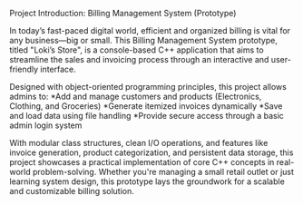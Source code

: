  Project Introduction: Billing Management System (Prototype)
 
In today’s fast-paced digital world, efficient and organized billing is vital for any business—big or small. This Billing Management System prototype, titled "Loki’s Store", 
is a console-based C++ application that aims to streamline the sales and invoicing process through an interactive and user-friendly interface.

Designed with object-oriented programming principles, this project allows admins to:
*Add and manage customers and products (Electronics, Clothing, and Groceries)
*Generate itemized invoices dynamically
*Save and load data using file handling
*Provide secure access through a basic admin login system 

With modular class structures, clean I/O operations, and features like invoice generation, product categorization, 
and persistent data storage, this project showcases a practical implementation of core C++ concepts in real-world problem-solving.
Whether you're managing a small retail outlet or just learning system design, this prototype lays the groundwork for a scalable and customizable billing solution.
